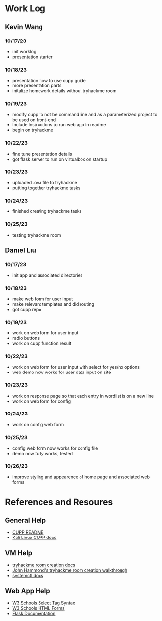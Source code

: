 # Work Log

## Kevin Wang

### 10/17/23
* init worklog
* presentation starter

### 10/18/23
* presentation how to use cupp guide
* more presentation parts
* initalize homework details without tryhackme room

### 10/19/23
* modify cupp to not be command line and as a parameterized project to be used on front-end
* include instructions to run web app in readme
* begin on tryhackme

### 10/22/23
* fine tune presentation details
* got flask server to run on virtualbox on startup

### 10/23/23
* uploaded .ova file to tryhackme
* putting together tryhackme tasks

### 10/24/23
* finished creating tryhackme tasks

### 10/25/23
* testing tryhackme room

## Daniel Liu

### 10/17/23

* init app and associated directories

### 10/18/23

* make web form for user input
* make relevant templates and did routing
* got cupp repo

### 10/19/23

* work on web form for user input
* radio buttons
* work on cupp function result

### 10/22/23

* work on web form for user input with select for yes/no options
* web demo now works for user data input on site

### 10/23/23

* work on response page so that each entry in wordlist is on a new line 
* work on web form for config 

### 10/24/23

* work on config web form

### 10/25/23

* config web form now works for config file
* demo now fully works, tested

### 10/26/23

* improve styling and appearence of home page and associated web forms

# References and Resoures

## General Help
* [CUPP README](https://github.com/Mebus/cupp/blob/master/README.md)
* [Kali Linux CUPP docs](https://en.kali.tools/?p=1305)

## VM Help
* [tryhackme room creation docs](https://help.tryhackme.com/en/articles/6633511-creating-your-first-room)
* [John Hammond's tryhackme room creation walkthrough](https://www.youtube.com/watch?v=XyEmZUpNVcI&t=10471s)
* [systemctl docs](https://www.freedesktop.org/software/systemd/man/systemctl.html)

## Web App Help
* [W3 Schools Select Tag Syntax](https://www.w3schools.com/tags/tag_select.asp)
* [W3 Schools HTML Forms](https://www.w3schools.com/html/html_forms.asp)
* [Flask Documentation](https://flask.palletsprojects.com/en/2.3.x/)
